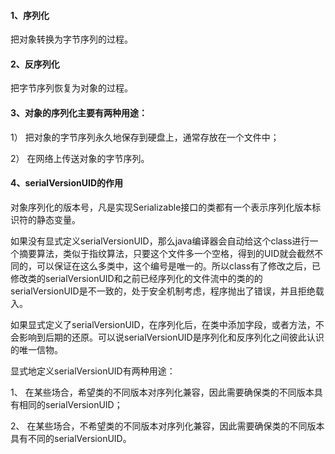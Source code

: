 #### 1、序列化

把对象转换为字节序列的过程。

#### 2、反序列化

把字节序列恢复为对象的过程。

#### 3、对象的序列化主要有两种用途：

1） 把对象的字节序列永久地保存到硬盘上，通常存放在一个文件中；

2） 在网络上传送对象的字节序列。

#### 4、serialVersionUID的作用

对象序列化的版本号，凡是实现Serializable接口的类都有一个表示序列化版本标识符的静态变量。

如果没有显式定义serialVersionUID，那么java编译器会自动给这个class进行一个摘要算法，类似于指纹算法，只要这个文件多一个空格，得到的UID就会截然不同的，可以保证在这么多类中，这个编号是唯一的。所以class有了修改之后，已修改类的serialVersionUID和之前已经序列化的文件流中的类的的serialVersionUID是不一致的，处于安全机制考虑，程序抛出了错误，并且拒绝载入。

如果显式定义了serialVersionUID，在序列化后，在类中添加字段，或者方法，不会影响到后期的还原。可以说serialVersionUID是序列化和反序列化之间彼此认识的唯一信物。

显式地定义serialVersionUID有两种用途：

1、 在某些场合，希望类的不同版本对序列化兼容，因此需要确保类的不同版本具有相同的serialVersionUID；

2、 在某些场合，不希望类的不同版本对序列化兼容，因此需要确保类的不同版本具有不同的serialVersionUID。
